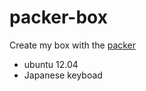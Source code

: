 packer-box
==========

Create my box with the [packer](http://www.packer.io/ "packer")

* ubuntu 12.04
* Japanese keyboad
